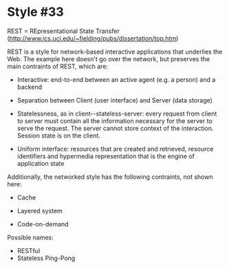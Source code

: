 Style #33
==============================

REST = REpresentational State Transfer (http://www.ics.uci.edu/~fielding/pubs/dissertation/top.htm)

REST is a style for network-based interactive applications that
underlies the Web. The example here doesn't go over the network, but
preserves the main contraints of REST, which are:

- Interactive: end-to-end between an active agent (e.g. a person) and a backend

- Separation between Client (user interface) and Server (data storage)

- Statelessness, as in client--stateless-server: every request from
  client to server must contain all the information necessary for the
  server to serve the request. The server cannot store
  context of the interaction. Session state is on the client.

- Uniform interface: resources that are created and retrieved,
  resource identifiers and hypermedia representation that is the
  engine of application state

Additionally, the networked style has the following contraints, not shown here:

- Cache

- Layered system

- Code-on-demand

Possible names:

- RESTful
- Stateless Ping-Pong

